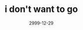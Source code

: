 ---
layout: base.njk
title : 'i don&#39;t want to go' 
view_title : 'i don&#39;t want to go' 
year : '2999' 
date : '2999-12-29' 
img_file : '/drawing/go.png' 
html_file : 'go' 
next_html : '/index.html' 
permalink : "title/{{html_file}}.html"
---